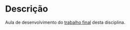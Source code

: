 # Descrição
Aula de desenvolvimento do [trabalho final](https://github.com/ChrisBarlera/trabalho-final-algoritmosBSI2) desta disciplina.

